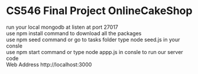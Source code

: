 # CS546 Final Project OnlineCakeShop
run your local mongodb at listen at port 27017<br>
use npm install command to download all the packages<br>
use npm seed command or go to tasks folder type node seed.js in your consle<br>
use npm start command or type node appp.js in consle to run our server code<br>
Web Address http://localhost:3000
